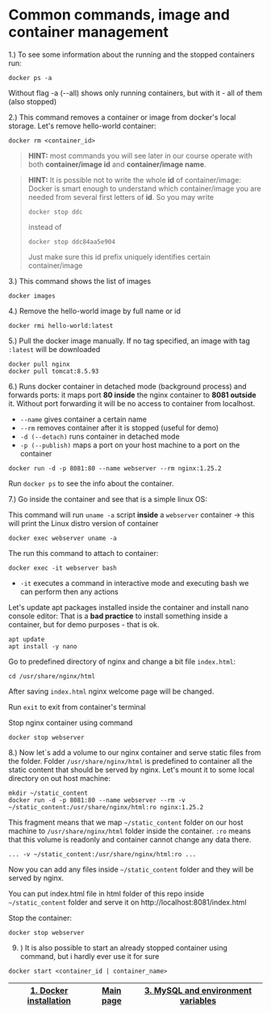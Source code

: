 # Common commands, image and container management

1.) To see some information about the running and the stopped
containers run:
```shell
docker ps -a
```
Without flag -a (--all) shows only running containers, but with it - all of them (also stopped)


2.) This command removes a container or image from docker's local storage.
Let's remove hello-world container:

```shell
docker rm <container_id>
```
> **HINT:**
> most commands you will see later in our course operate with both **container/image id**
> and **container/image name**.

> **HINT:**
> It is possible not to write the whole **id** of container/image: Docker is smart enough
> to understand which container/image you are needed from several first letters of **id**.
> So you may write
> ```
> docker stop ddc
> ``` 
> instead of
> ```
> docker stop ddc84aa5e904
> ```
>
> Just make sure this id prefix uniquely identifies certain container/image


3.) This command shows the list of images
```shell
docker images
```

4.) Remove the hello-world image by full name or id
```shell
docker rmi hello-world:latest
```

5.) Pull the docker image manually. If no tag specified, an image with tag ```:latest``` will be downloaded
```shell
docker pull nginx
docker pull tomcat:8.5.93
```

6.) Runs docker container in detached mode (background process) and
forwards ports: it maps port **80 inside** the nginx container to **8081 outside** it.
Without port forwarding it will be no access to container from localhost.
* ```--name``` gives container a certain name
* ```--rm``` removes container after it is stopped (useful for demo)
* ```-d (--detach)``` runs container in detached mode
* ```-p (--publish)``` maps a port on your host machine to a port on the container

```shell
docker run -d -p 8081:80 --name webserver --rm nginx:1.25.2
```

Run ```docker ps``` to see the info about the container.

7.) Go inside the container and see that is a simple linux OS:

This command will run ```uname -a``` script **inside** a ```webserver``` container
&rarr; this will print the Linux distro version of container
```shell
docker exec webserver uname -a
```

The run this command to attach to container:
```shell
docker exec -it webserver bash
```
* ```-it``` executes a command in interactive mode and executing
  bash we can perform then any actions


Let's update apt packages installed inside the container and install nano console editor:
That is a **bad practice** to install something inside a container, but for demo purposes - that is ok.

```shell
apt update
apt install -y nano
```

Go to predefined directory of nginx and change a bit file ```index.html```:

```shell
cd /usr/share/nginx/html
```
After saving ```index.html``` nginx welcome page will be changed.

Run ```exit``` to exit from container's terminal

Stop nginx container using command
```shell
docker stop webserver
```
8.) Now let`s add a volume to our nginx container and serve static files from the folder.
Folder ```/usr/share/nginx/html``` is predefined to container all the static content that
should be served by nginx. Let's mount it to some local directory on out host machine:

```shell
mkdir ~/static_content
docker run -d -p 8081:80 --name webserver --rm -v ~/static_content:/usr/share/nginx/html:ro nginx:1.25.2
```

This fragment means that we map ```~/static_content``` folder on our host machine
to ```/usr/share/nginx/html``` folder inside the container.
```:ro``` means that this volume is readonly and container cannot change any data there.

```
... -v ~/static_content:/usr/share/nginx/html:ro ...
```

Now you can add any files inside ```~/static_content``` folder and they will be served by nginx.

You can put index.html file in html folder of this repo inside ```~/static_content``` folder
and serve it on http://localhost:8081/index.html

Stop the container:
```
docker stop webserver
```
9. ) It is also possible to start an already stopped container using command,
   but i hardly ever use it for sure

```shell
docker start <container_id | container_name>
```

| [1. Docker installation](1_docker_installation.md) | [Main page](README.md) | [3. MySQL and environment variables ](3_mysql_environment_variables.md) |
|----------------------------------------------------|------------------------|-------------------------------------------------------------------------|

